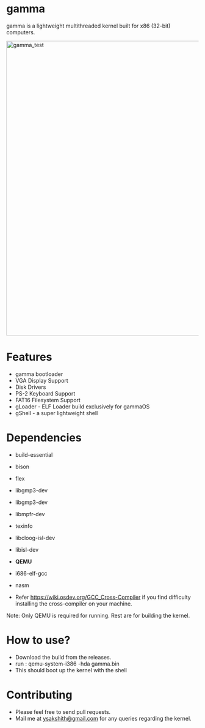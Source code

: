 # gamma
 gamma is a lightweight multithreaded kernel built for x86 (32-bit) computers.

<img width="770" alt="gamma_test" src="https://github.com/yuvraj1803/gammaOS/assets/37622719/e9209a52-6eb8-47a3-9878-5d4c88277ebc">


# Features
 + gamma bootloader
 + VGA Display Support
 + Disk Drivers
 + PS-2 Keyboard Support
 + FAT16 Filesystem Support
 + gLoader - ELF Loader build exclusively for gammaOS
 + gShell - a super lightweight shell

# Dependencies
 + build-essential
 + bison
 + flex
 + libgmp3-dev
 + libgmp3-dev
 + libmpfr-dev
 + texinfo
 + libcloog-isl-dev
 + libisl-dev
 + **QEMU**
 + i686-elf-gcc
 + nasm

 + Refer https://wiki.osdev.org/GCC_Cross-Compiler if you find difficulty installing the cross-compiler on your machine.

 Note: Only QEMU is required for running. Rest are for building the kernel.
 
# How to use?
 + Download the build from the releases.
 + run : qemu-system-i386 -hda gamma.bin
 + This should boot up the kernel with the shell

# Contributing
 + Please feel free to send pull requests.
 + Mail me at ysakshith@gmail.com for any queries regarding the kernel.
 
